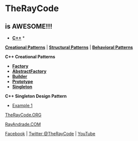 # TheRayCode
## is AWESOME!!!

* **[C++](../README.md)** * 

**[Creational Patterns](../README.md)** | **[Structural Patterns](../../Structural/README.md)** | **[Behavioral Patterns](../../Behavioral/README.md)**


**C++ Creational Patterns**

 * **[Factory](../Factory/README.md)**
 * **[AbstractFactory](../AbstractFactory/README.md)**
 * **[Builder](../Builder/README.md)**
 * **[Prototype](../Prototype/README.md)**
 * **[Singleton](../Singleton/README.md)**

**C++ Singleton Design Pattern**

 * [Example 1](./SN1/README.md)

[TheRayCode.ORG](https://www.TheRayCode.org)

[RayAndrade.COM](https://www.RayAndrade.com)

[Facebook](https://www.facebook.com/TheRayCode/) | [Twitter @TheRayCode](https://www.twitter.com/TheRayCode/) | [YouTube](https://www.youtube.com/AndradeRay/)
